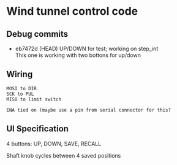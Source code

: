 # Wind tunnel control code

## Debug commits

* eb7472d (HEAD) UP/DOWN for test; working on step_int
  <br>This one is working with two bottons for up/down

## Wiring

    MOSI to DIR
	SCK to PUL
	MISO to limit switch
	
	ENA tied on (maybe use a pin from serial connector for this?

## UI Specification

4 buttons:  UP, DOWN, SAVE, RECALL

Shaft knob cycles between 4 saved positions

